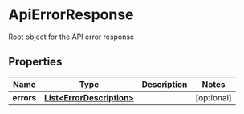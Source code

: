 

# ApiErrorResponse

Root object for the API error response

## Properties

| Name | Type | Description | Notes |
|------------ | ------------- | ------------- | -------------|
|**errors** | [**List&lt;ErrorDescription&gt;**](ErrorDescription.md) |  |  [optional] |




